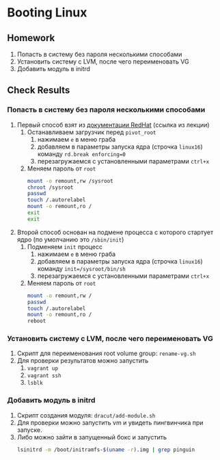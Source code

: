 # Booting Linux

## Homework
1. Попасть в систему без пароля несколькими способами
1. Установить систему с LVM, после чего переименовать VG
1. Добавить модуль в initrd

## Check Results
### Попасть в систему без пароля несколькими способами
1. Первый способ взят из [документации RedHat](https://access.redhat.com/documentation/en-us/red_hat_enterprise_linux/7/html/system_administrators_guide/sec-terminal_menu_editing_during_boot#sec-Changing_and_Resetting_the_Root_Password) (ссылка из лекции)
    1. Останавливаем загрузчик перед `pivot_root`
        1. нажимаем `e` в меню граба
        1. добавляем в параметры запуска ядра (строчка `linux16`) команду `rd.break enforcing=0`
        1. перезагружаемся с установленными параметрами `ctrl+x`
    1. Меняем пароль от `root`
        ```bash
        mount -o remount,rw /sysroot
        chroot /sysroot
        passwd
        touch /.autorelabel
        mount -o remount,ro /
        exit
        exit
        ```
1. Второй способ основан на подмене процесса с которого стартует ядро (по умолчанию это `/sbin/init`)
    1. Подменяем `init` процесс
        1. нажимаем `e` в меню граба
        1. добавляем в параметры запуска ядра (строчка `linux16`) команду `init=/sysroot/bin/sh`
        1. перезагружаемся с установленными параметрами `ctrl+x`
    1. Меняем пароль от `root`
        ```bash
        mount -o remount,rw /
        passwd
        touch /.autorelabel
        mount -o remount,ro /
        reboot
        ```

### Установить систему с LVM, после чего переименовать VG
1. Скрипт для переименования root volume group: `rename-vg.sh`
1. Для проверки результатов можно запустить
    1. `vagrant up`
    1. `vagrant ssh`
    1. `lsblk`

### Добавить модуль в initrd
1. Скрипт создания модуля: `dracut/add-module.sh`
1. Для проверки можно запустить vm и увидеть пингвинчика при запуске.
1. Либо можно зайти в запущенный бокс и запустить
    ```bash
    lsinitrd -m /boot/initramfs-$(uname -r).img | grep pinguin
    ```
